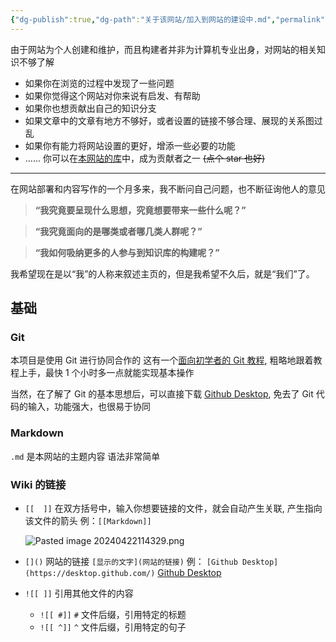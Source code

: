 ```yaml
---
{"dg-publish":true,"dg-path":"关于该网站/加入到网站的建设中.md","permalink":"/关于该网站/加入到网站的建设中/","dgPassFrontmatter":true,"noteIcon":"","created":"2024-04-24T00:11:42.869+08:00","updated":"2024-08-11T00:35:27.037+08:00"}
---
```


由于网站为个人创建和维护，而且构建者并非为计算机专业出身，对网站的相关知识不够了解
- 如果你在浏览的过程中发现了一些问题
- 如果你觉得这个网站对你来说有启发、有帮助
- 如果你也想贡献出自己的知识分支
- 如果文章中的文章有地方不够好，或者设置的链接不够合理、展现的关系图过乱
- 如果你有能力将网站设置的更好，增添一些必要的功能
- ......
你可以在[本网站的库](https://github.com/UNLINEARITY/Learn-for-Everything)中，成为贡献者之一 
~~(点个 star 也好)~~

***

在网站部署和内容写作的一个月多来，我不断问自己问题，也不断征询他人的意见

>**“我究竟要呈现什么思想，究竟想要带来一些什么呢？”**

>**“我究竟面向的是哪类或者哪几类人群呢？”**

>**“我如何吸纳更多的人参与到知识库的构建呢？”**

我希望现在是以“我”的人称来叙述主页的，但是我希望不久后，就是“我们”了。


## 基础
### Git
本项目是使用 Git 进行协同合作的
这有一个[面向初学者的 Git 教程](https://www.liaoxuefeng.com/wiki/896043488029600), 粗略地跟着教程上手，最快 1 个小时多一点就能实现基本操作

当然，在了解了 Git 的基本思想后，可以直接下载 [Github Desktop](https://desktop.github.com/), 免去了 Git 代码的输入，功能强大，也很易于协同
### Markdown
`.md` 是本网站的主题内容
语法非常简单

### Wiki 的链接

-  `[[  ]]`  在双方括号中，输入你想要链接的文件，就会自动产生关联, 产生指向该文件的箭头
	例：`[[Markdown]]`
	
	![Pasted image 20240422114329.png](/img/user/%E5%8A%9F%E8%83%BD%E6%80%A7%E6%96%87%E4%BB%B6%E5%A4%B9/%E8%BD%BD%E5%85%A5%E7%9A%84%E5%AA%92%E4%BD%93%E8%B5%84%E6%BA%90/Pasted%20image%2020240422114329.png)
- `[]()`   网站的链接 `[显示的文字](网站的链接)`
	例： `[Github Desktop](https://desktop.github.com/)`
	[Github Desktop](https://desktop.github.com/)
	
- `![[ ]]`  引用其他文件的内容
	- `![[ #]]`    `#` 文件后缀，引用特定的标题
	- `![[ ^]]`    `^` 文件后缀，引用特定的句子




